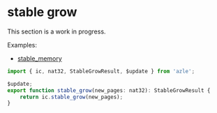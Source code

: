 # stable grow

This section is a work in progress.

Examples:

-   [stable_memory](https://github.com/demergent-labs/azle/tree/main/examples/stable_memory)

```typescript
import { ic, nat32, StableGrowResult, $update } from 'azle';

$update;
export function stable_grow(new_pages: nat32): StableGrowResult {
    return ic.stable_grow(new_pages);
}
```

